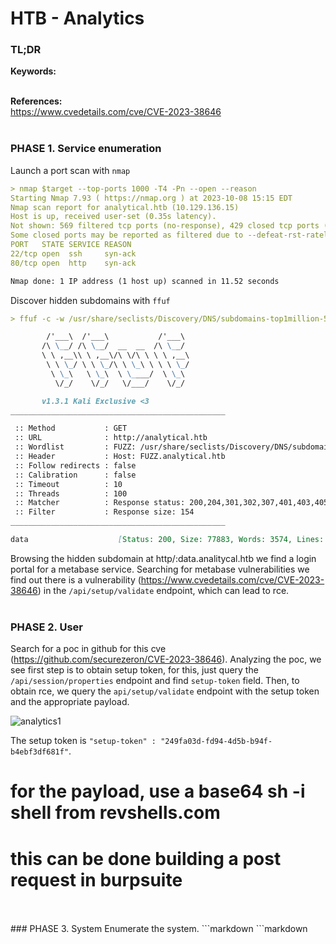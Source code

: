 # HTB - Analytics

### TL;DR


__Keywords:__<br>
<br>

__References:__<br>
https://www.cvedetails.com/cve/CVE-2023-38646
<br>
<br>
### PHASE 1. Service enumeration
Launch a port scan with `nmap`
```markdown
> nmap $target --top-ports 1000 -T4 -Pn --open --reason
Starting Nmap 7.93 ( https://nmap.org ) at 2023-10-08 15:15 EDT
Nmap scan report for analytical.htb (10.129.136.15)
Host is up, received user-set (0.35s latency).
Not shown: 569 filtered tcp ports (no-response), 429 closed tcp ports (conn-refused)
Some closed ports may be reported as filtered due to --defeat-rst-ratelimit
PORT   STATE SERVICE REASON
22/tcp open  ssh     syn-ack
80/tcp open  http    syn-ack

Nmap done: 1 IP address (1 host up) scanned in 11.52 seconds
```
Discover hidden subdomains with `ffuf`
```markdown
> ffuf -c -w /usr/share/seclists/Discovery/DNS/subdomains-top1million-5000.txt --fs 154  -t 100 -u http://analytical.htb -H "Host: FUZZ.analytical.htb" 

        /'___\  /'___\           /'___\       
       /\ \__/ /\ \__/  __  __  /\ \__/       
       \ \ ,__\\ \ ,__\/\ \/\ \ \ \ ,__\      
        \ \ \_/ \ \ \_/\ \ \_\ \ \ \ \_/      
         \ \_\   \ \_\  \ \____/  \ \_\       
          \/_/    \/_/   \/___/    \/_/       

       v1.3.1 Kali Exclusive <3
________________________________________________

 :: Method           : GET
 :: URL              : http://analytical.htb
 :: Wordlist         : FUZZ: /usr/share/seclists/Discovery/DNS/subdomains-top1million-5000.txt
 :: Header           : Host: FUZZ.analytical.htb
 :: Follow redirects : false
 :: Calibration      : false
 :: Timeout          : 10
 :: Threads          : 100
 :: Matcher          : Response status: 200,204,301,302,307,401,403,405
 :: Filter           : Response size: 154
________________________________________________

data                    [Status: 200, Size: 77883, Words: 3574, Lines: 28]
```
Browsing the hidden subdomain at http/:data.analitycal.htb we find a login portal for a metabase service. Searching for metabase vulnerabilities we find out there is a vulnerability (https://www.cvedetails.com/cve/CVE-2023-38646) in the `/api/setup/validate` endpoint, which can lead to rce.
<br>
<br>
### PHASE 2. User
Search for a poc in github for this cve (https://github.com/securezeron/CVE-2023-38646). Analyzing the poc, we see first step is to obtain setup token, for this, just query the `/api/session/properties` endpoint and find `setup-token` field. Then, to obtain rce, we query the `api/setup/validate` endpoint with the setup token and the appropriate payload.

![analytics1](https://github.com/g1vi/Hack-the-box-write-ups/assets/120142960/9512d67d-0565-48bb-8e77-cca05f62f8b9)

The setup token is `"setup-token" : "249fa03d-fd94-4d5b-b94f-b4ebf3df681f"`. 
# for the payload, use a base64 sh -i shell from revshells.com
# this can be done building a post request in burpsuite
  







<br>
<br>
### PHASE 3. System
Enumerate the system.
```markdown
```markdown


